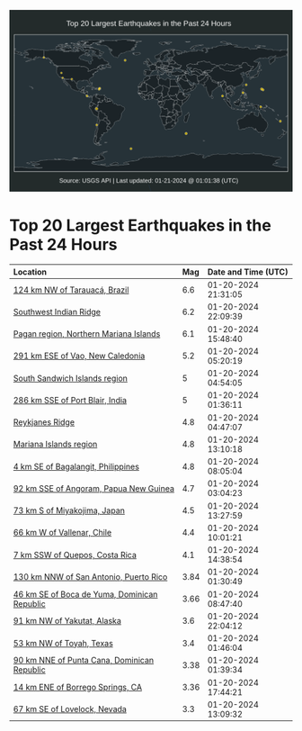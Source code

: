 ![Map](./map.png)

# Top 20 Largest Earthquakes in the Past 24 Hours

| Location | Mag | Date and Time (UTC) |
|:---|:---|:---|
| [124 km NW of Tarauacá, Brazil](https://earthquake.usgs.gov/earthquakes/eventpage/us6000m52p) | 6.6 | 01-20-2024 21:31:05 |
| [Southwest Indian Ridge](https://earthquake.usgs.gov/earthquakes/eventpage/us6000m53t) | 6.2 | 01-20-2024 22:09:39 |
| [Pagan region, Northern Mariana Islands](https://earthquake.usgs.gov/earthquakes/eventpage/us6000m50e) | 6.1 | 01-20-2024 15:48:40 |
| [291 km ESE of Vao, New Caledonia](https://earthquake.usgs.gov/earthquakes/eventpage/us6000m4xl) | 5.2 | 01-20-2024 05:20:19 |
| [South Sandwich Islands region](https://earthquake.usgs.gov/earthquakes/eventpage/us6000m4xb) | 5 | 01-20-2024 04:54:05 |
| [286 km SSE of Port Blair, India](https://earthquake.usgs.gov/earthquakes/eventpage/us6000m4vw) | 5 | 01-20-2024 01:36:11 |
| [Reykjanes Ridge](https://earthquake.usgs.gov/earthquakes/eventpage/us6000m4x3) | 4.8 | 01-20-2024 04:47:07 |
| [Mariana Islands region](https://earthquake.usgs.gov/earthquakes/eventpage/us6000m4zj) | 4.8 | 01-20-2024 13:10:18 |
| [4 km SE of Bagalangit, Philippines](https://earthquake.usgs.gov/earthquakes/eventpage/us6000m4y5) | 4.8 | 01-20-2024 08:05:04 |
| [92 km SSE of Angoram, Papua New Guinea](https://earthquake.usgs.gov/earthquakes/eventpage/us6000m4wd) | 4.7 | 01-20-2024 03:04:23 |
| [73 km S of Miyakojima, Japan](https://earthquake.usgs.gov/earthquakes/eventpage/us6000m4zp) | 4.5 | 01-20-2024 13:27:59 |
| [66 km W of Vallenar, Chile](https://earthquake.usgs.gov/earthquakes/eventpage/us6000m4yr) | 4.4 | 01-20-2024 10:01:21 |
| [7 km SSW of Quepos, Costa Rica](https://earthquake.usgs.gov/earthquakes/eventpage/us6000m501) | 4.1 | 01-20-2024 14:38:54 |
| [130 km NNW of San Antonio, Puerto Rico](https://earthquake.usgs.gov/earthquakes/eventpage/pr2024020000) | 3.84 | 01-20-2024 01:30:49 |
| [46 km SE of Boca de Yuma, Dominican Republic](https://earthquake.usgs.gov/earthquakes/eventpage/pr2024020001) | 3.66 | 01-20-2024 08:47:40 |
| [91 km NW of Yakutat, Alaska](https://earthquake.usgs.gov/earthquakes/eventpage/ak024xfvd18) | 3.6 | 01-20-2024 22:04:12 |
| [53 km NW of Toyah, Texas](https://earthquake.usgs.gov/earthquakes/eventpage/tx2024biwb) | 3.4 | 01-20-2024 01:46:04 |
| [90 km NNE of Punta Cana, Dominican Republic](https://earthquake.usgs.gov/earthquakes/eventpage/pr71437268) | 3.38 | 01-20-2024 01:39:34 |
| [14 km ENE of Borrego Springs, CA](https://earthquake.usgs.gov/earthquakes/eventpage/ci40463303) | 3.36 | 01-20-2024 17:44:21 |
| [67 km SE of Lovelock, Nevada](https://earthquake.usgs.gov/earthquakes/eventpage/nn00871979) | 3.3 | 01-20-2024 13:09:32 |
